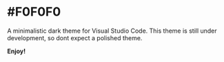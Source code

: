 # #F0F0F0
A minimalistic dark theme for Visual Studio Code. This theme is still under development, so dont expect a polished theme.

**Enjoy!**
